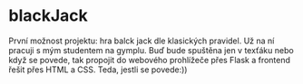 # blackJack

První možnost projektu: hra balck jack dle klasických pravidel. Už na ní pracuji s mým studentem na gymplu. Buď bude spuštěna jen v texťáku nebo když se povede, tak propojit do webového prohlížeče přes Flask a frontend řešit přes HTML a CSS. Teda, jestli se povede:))
